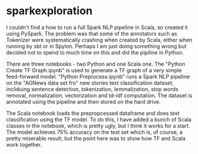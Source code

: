 # sparkexploration
I couldn't find a how to run a full Spark NLP pipeline in Scala, so created it using PySpark. The problem was that some of the annotators such as Tokenizer were systematically crashing when created by Scala, either when running by sbt or in Spylon. Perhaps I am just doing something wrong but decided not to spend to much time on this and did the pipiline in Python.

There are three notebooks - two Python and one Scala one. The "Python Create TF Graph.ipynb" is used to generate a TF graph of a very simple feed-forward model. "Python Preprocess.ipynb" runs a Spark NLP pipeline on the "AGNews data set fro" new stories text classification dataset, incliduing sentence detection, tokenization, lemmalization, stop words removal, normalization, vectorization and td-idf computation. The dataset is annotated using the pipeline and then stored on the hard drive. 

The Scala notebook loads the prepropcessed dataframe and does text classification using the TF model. To do this, I have added a bunch of Scala classes in the notebook, which is pretty ugly, but I think it works for a start. The model achieves 75% accuracy on the test set which is, of course, a pretty miserable result, but the point here was to show how TF and Scala work together. 
